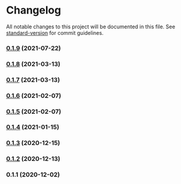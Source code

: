 # Changelog

All notable changes to this project will be documented in this file. See [standard-version](https://github.com/conventional-changelog/standard-version) for commit guidelines.

### [0.1.9](https://github.com/LucasSAmaral/mtg-life-counter/compare/v0.1.8...v0.1.9) (2021-07-22)

### [0.1.8](https://github.com/LucasSAmaral/mtg-life-counter/compare/v0.1.7...v0.1.8) (2021-03-13)

### [0.1.7](https://github.com/LucasSAmaral/mtg-life-counter/compare/v0.1.6...v0.1.7) (2021-03-13)

### [0.1.6](https://github.com/LucasSAmaral/mtg-life-counter/compare/v0.1.5...v0.1.6) (2021-02-07)

### [0.1.5](https://github.com/LucasSAmaral/mtg-life-counter/compare/v0.1.4...v0.1.5) (2021-02-07)

### [0.1.4](https://github.com/LucasSAmaral/mtg-life-counter/compare/v0.1.3...v0.1.4) (2021-01-15)

### [0.1.3](https://github.com/LucasSAmaral/mtg-life-counter/compare/v0.1.2...v0.1.3) (2020-12-15)

### [0.1.2](https://github.com/LucasSAmaral/mtg-life-counter/compare/v0.1.1...v0.1.2) (2020-12-13)

### 0.1.1 (2020-12-02)
